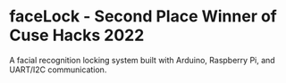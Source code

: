 # faceLock - Second Place Winner of Cuse Hacks 2022
A facial recognition locking system built with Arduino, Raspberry Pi, and UART/I2C communication.
